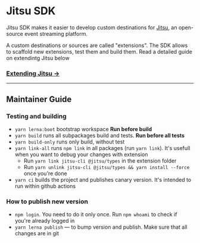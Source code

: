# Jitsu SDK

Jitsu SDK makes it easier to develop custom destinations for [Jitsu](https://github.com/jitsucom/jitsu), an open-source 
event streaming platform.

A custom destinations or sources are called "extensions". The SDK allows to scaffold new extensions, test them and build them. Read
a detailed guide on extendintg Jitsu below

### [Extending Jitsu →](https://jitsu.com/docs/extending)

<hr />

## Maintainer Guide

### Testing and building

* `yarn lerna:boot` bootstrap workspace  **Run before build**
* `yarn build` runs all subpackages build and tests. **Run before all tests**
* `yarn build-only` runs only build, without test
* `yarn link-all` runs `npm link` in all packages (run `yarn link`). It's usefull when you want to debug 
your changes with extension
  * Run `yarn link jitsu-cli @jitsu/types` in the extension folder
  * Run `yarn unlink jitsu-cli @jitsu/types && yarn install --force` once you're done
* `yarn ci` builds the project and publishes canary version. It's intended to run within github actions

### How to publish new version

* `npm login`. You need to do it only once. Run `npm whoami` to check if you're already logged in
* `yarn lerna publish` — to bump version and publish. Make sure that all changes are in git



